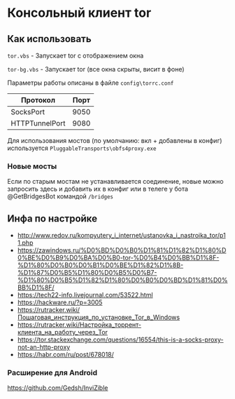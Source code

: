 # Консольный клиент tor

## Как использовать

`tor.vbs` - Запускает tor с отображением окна

`tor-bg.vbs` - Запускает tor (все окна скрыты, висит в фоне)

Параметры работы описаны в файле `config\torrc.conf`

Протокол|Порт
|-|-|
SocksPort|9050
HTTPTunnelPort|9080

Для использования мостов (по умолчанию: вкл + добавлены в конфиг) используется `PluggableTransports\obfs4proxy.exe`

### Новые мосты

Если по старым мостам не устанавливается соединение, новые можно запросить <a src="https://bridges.torproject.org/options">здесь</a> и добавить их в конфиг или в телеге у бота <a src="https://t.me/GetBridgesBot">@GetBridgesBot</a> командой `/bridges`

## Инфа по настройке

- <http://www.redov.ru/kompyutery_i_internet/ustanovka_i_nastroika_tor/p11.php>
- <https://zawindows.ru/%D0%BD%D0%B0%D1%81%D1%82%D1%80%D0%BE%D0%B9%D0%BA%D0%B0-tor-%D0%B4%D0%BB%D1%8F-%D1%80%D0%B0%D0%B1%D0%BE%D1%82%D1%8B-%D1%87%D0%B5%D1%80%D0%B5%D0%B7-%D1%80%D0%B5%D1%82%D1%80%D0%B0%D0%BD%D1%81%D0%BB%D1%8F/>
- <https://tech22-info.livejournal.com/53522.html>
- <https://hackware.ru/?p=3005>
- <https://rutracker.wiki/Пошаговая_инструкция_по_установке_Tor_в_Windows>
- <https://rutracker.wiki/Настройка_торрент-клиента_на_работу_через_Tor>
- <https://tor.stackexchange.com/questions/16554/this-is-a-socks-proxy-not-an-http-proxy>
- <https://habr.com/ru/post/678018/>

### Расширение для Android

<https://github.com/Gedsh/InviZible>
